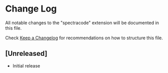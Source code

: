 # Change Log

All notable changes to the "spectracode" extension will be documented in this file.

Check [Keep a Changelog](http://keepachangelog.com/) for recommendations on how to structure this file.

## [Unreleased]

- Initial release
